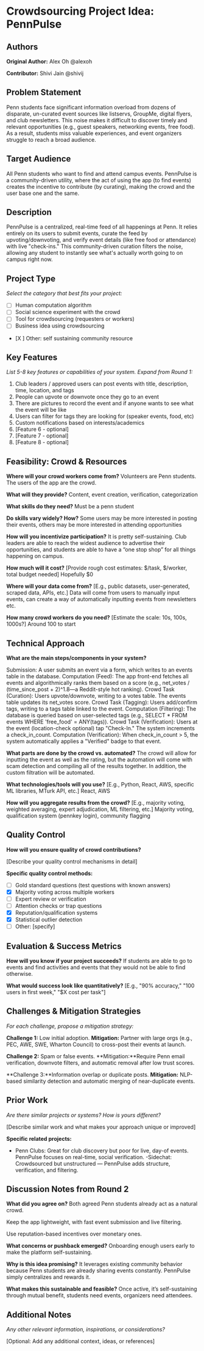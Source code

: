 # Crowdsourcing Project Idea: PennPulse

## Authors

**Original Author:** Alex Oh @alexoh

**Contributor:** Shivi Jain @shivij

## Problem Statement

Penn students face significant information overload from dozens of disparate, un-curated event sources like listservs, GroupMe, digital flyers, and club newsletters. This noise makes it difficult to discover timely and relevant opportunities (e.g., guest speakers, networking events, free food). As a result, students miss valuable experiences, and event organizers struggle to reach a broad audience.

## Target Audience

All Penn students who want to find and attend campus events. PennPulse is a community-driven utility, where the act of using the app (to find events) creates the incentive to contribute (by curating), making the crowd and the user base one and the same.

## Description

PennPulse is a centralized, real-time feed of all happenings at Penn. It relies entirely on its users to submit events, curate the feed by upvoting/downvoting, and verify event details (like free food or attendance) with live "check-ins." This community-driven curation filters the noise, allowing any student to instantly see what's actually worth going to on campus right now.

## Project Type

_Select the category that best fits your project:_

- [ ] Human computation algorithm
- [ ] Social science experiment with the crowd
- [ ] Tool for crowdsourcing (requesters or workers)
- [ ] Business idea using crowdsourcing
- [X ] Other: self sustaining community resource

## Key Features

_List 5-8 key features or capabilities of your system. Expand from Round 1:_

1. Club leaders / approved users can post events with title, description, time, location, and tags
2. People can upvote or downvote once they go to an event
3. There are pictures to record the event and if anyone wants to see what the event will be like
4. Users can filter for tags they are looking for (speaker events, food, etc)
5. Custom notifications based on interests/academics
6. [Feature 6 - optional]
7. [Feature 7 - optional]
8. [Feature 8 - optional]

## Feasibility: Crowd & Resources

**Where will your crowd workers come from?**
Volunteers are Penn students. The users of the app are the crowd.

**What will they provide?**
Content, event creation, verification, categorization

**What skills do they need?**
Must be a penn student

**Do skills vary widely? How?**
Some users may be more interested in posting their events, others may be more interested in attending opportunities 

**How will you incentivize participation?**
It is pretty self-sustaining. Club leaders are able to reach the widest audience to advertise their opportunities, and students are able to have a “one stop shop” for all things happening on campus.

**How much will it cost?**
[Provide rough cost estimates: $/task, $/worker, total budget needed]
Hopefully $0

**Where will your data come from?**
[E.g., public datasets, user-generated, scraped data, APIs, etc.]
Data will come from users to manually input events, can create a way of automatically inputting events from newsletters etc.

**How many crowd workers do you need?**
[Estimate the scale: 10s, 100s, 1000s?]
Around 100 to start

## Technical Approach

**What are the main steps/components in your system?**

Submission: A user submits an event via a form, which writes to an events table in the database.
Computation (Feed): The app front-end fetches all events and algorithmically ranks them based on a score (e.g., net_votes / (time_since_post + 2)^1.8—a Reddit-style hot ranking).
Crowd Task (Curation): Users upvote/downvote, writing to a votes table. The events table updates its net_votes score.
Crowd Task (Tagging): Users add/confirm tags, writing to a tags table linked to the event.
Computation (Filtering): The database is queried based on user-selected tags (e.g., SELECT * FROM events WHERE 'free_food' = ANY(tags)).
Crowd Task (Verification): Users at the event (location-check optional) tap "Check-In." The system increments a check_in_count.
Computation (Verification): When check_in_count > 5, the system automatically applies a "Verified" badge to that event.


**What parts are done by the crowd vs. automated?**
The crowd will allow for inputting the event as well as the rating, but the automation will come with scam detection and compiling all of the results together. In addition, the custom filtration will be automated. 

**What technologies/tools will you use?**
[E.g., Python, React, AWS, specific ML libraries, MTurk API, etc.]
React, AWS

**How will you aggregate results from the crowd?**
[E.g., majority voting, weighted averaging, expert adjudication, ML filtering, etc.]
Majority voting, qualification system (pennkey login), community flagging

## Quality Control

**How will you ensure quality of crowd contributions?**

[Describe your quality control mechanisms in detail]

**Specific quality control methods:**
- [ ] Gold standard questions (test questions with known answers)
- [X] Majority voting across multiple workers
- [ ] Expert review or verification
- [ ] Attention checks or trap questions
- [X] Reputation/qualification systems
- [X] Statistical outlier detection
- [ ] Other: [specify]

## Evaluation & Success Metrics

**How will you know if your project succeeds?**
If students are able to go to events and find activities and events that they would not be able to find otherwise. 

**What would success look like quantitatively?**
[E.g., "90% accuracy," "100 users in first week," "$X cost per task"]

## Challenges & Mitigation Strategies

_For each challenge, propose a mitigation strategy:_

**Challenge 1:** Low initial adoption.
**Mitigation:** Partner with large orgs (e.g., PEC, AWE, SWE, Wharton Council) to cross-post their events at launch.

**Challenge 2:** Spam or false events.
**Mitigation:**Require Penn email verification, downvote filters, and automatic removal after low trust scores.

**Challenge 3:**Information overlap or duplicate posts.
**Mitigation:** NLP-based similarity detection and automatic merging of near-duplicate events.

## Prior Work

_Are there similar projects or systems? How is yours different?_

[Describe similar work and what makes your approach unique or improved]

**Specific related projects:**
- Penn Clubs:  Great for club discovery but poor for live, day-of events. PennPulse focuses on real-time, social verification.
-Sidechat: Crowdsourced but unstructured — PennPulse adds structure, verification, and filtering.

## Discussion Notes from Round 2

**What did you agree on?**
 Both agreed Penn students already act as a natural crowd.


Keep the app lightweight, with fast event submission and live filtering.


Use reputation-based incentives over monetary ones.


**What concerns or pushback emerged?**
Onboarding enough users early to make the platform self-sustaining.

**Why is this idea promising?**
It leverages existing community behavior because Penn students are already sharing events constantly. PennPulse simply centralizes and rewards it.

**What makes this sustainable and feasible?**
Once active, it’s self-sustaining through mutual benefit, students need events, organizers need attendees.

## Additional Notes

_Any other relevant information, inspirations, or considerations?_

[Optional: Add any additional context, ideas, or references]
